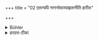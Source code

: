 +++
title = "02 एतान्यपि नानन्तेवास्याहृतानीति हारीतः"

+++

<details><summary>Bühler</summary>

2. Hārita declares, that even these (presents) are to be accepted only if they have been obtained by a pupil.
</details>

<details><summary>हरदत्त-टीका</summary>

## सूत्रम्
एतान्यपि नाऽनन्तेवास्याहृतानीति हारीतः ॥ २ ॥  
### टिप्पनी
एतानि मध्वादीन्यपि अन्तेवास्याहृतान्येव प्रतिग्राह्याणि, न स्वयमुग्रत इति हारीत आचार्यो मन्यते ॥२॥
</details>
